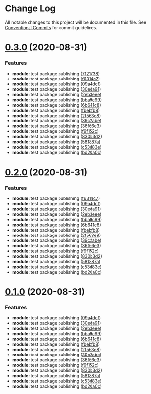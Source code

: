 # Change Log

All notable changes to this project will be documented in this file.
See [Conventional Commits](https://conventionalcommits.org) for commit guidelines.

# [0.3.0](https://github.com/oswee/api/compare/v0.0.1...v0.3.0) (2020-08-31)


### Features

* **module:** test package publishing ([7121738](https://github.com/oswee/api/commit/7121738d9b6bf867c03f8998f24e2f537de4dbd1))
* **module:** test package publishing ([f6314c7](https://github.com/oswee/api/commit/f6314c78f04321c49ca9a26086a19e4d64e77363))
* **module:** test package publishing ([09a4dcf](https://github.com/oswee/api/commit/09a4dcf266ffff5e90f93b8c826060983a1d40ed))
* **module:** test package publishing ([30eda91](https://github.com/oswee/api/commit/30eda9121e71e7914512bb4b8a9b039ca98e6322))
* **module:** test package publishing ([2eb3eee](https://github.com/oswee/api/commit/2eb3eee82db58e031ceb049173274050d5f765b5))
* **module:** test package publishing ([bba9c99](https://github.com/oswee/api/commit/bba9c999b0e8b2f53b4fb8d6413768d527c29f57))
* **module:** test package publishing ([6b641c8](https://github.com/oswee/api/commit/6b641c89e8634b2fbe8011b734ff1181783dadfe))
* **module:** test package publishing ([fbebfb8](https://github.com/oswee/api/commit/fbebfb8a054dcdd123ce3d0c37b6a471730078fe))
* **module:** test package publishing ([2f563e8](https://github.com/oswee/api/commit/2f563e8e6b0c75f3fd63d1100f40790f9719f01c))
* **module:** test package publishing ([39c2abe](https://github.com/oswee/api/commit/39c2abef972b8343912b99d09c5c7b3b5401aadd))
* **module:** test package publishing ([36f66e3](https://github.com/oswee/api/commit/36f66e3bd9ca4cbc1df4da5de1e0c56c9700019a))
* **module:** test package publishing ([f9f152c](https://github.com/oswee/api/commit/f9f152c9deb53793b501ff2a00dc652b4eb44eb4))
* **module:** test package publishing ([830b3d2](https://github.com/oswee/api/commit/830b3d2c1a974f2a1d62bf09a6acfc0d91835f1e))
* **module:** test package publishing ([581887a](https://github.com/oswee/api/commit/581887a27d777b3b0fca018faa14946a3c9574d3))
* **module:** test package publishing ([c53d83e](https://github.com/oswee/api/commit/c53d83ed6ea03acc5f345cddfa23fa58771e66d6))
* **module:** test package publishing ([bd20a0c](https://github.com/oswee/api/commit/bd20a0c19222994359710dc16c57ce4a8eda133a))





# [0.2.0](https://github.com/oswee/api/compare/v0.0.1...v0.2.0) (2020-08-31)


### Features

* **module:** test package publishing ([f6314c7](https://github.com/oswee/api/commit/f6314c78f04321c49ca9a26086a19e4d64e77363))
* **module:** test package publishing ([09a4dcf](https://github.com/oswee/api/commit/09a4dcf266ffff5e90f93b8c826060983a1d40ed))
* **module:** test package publishing ([30eda91](https://github.com/oswee/api/commit/30eda9121e71e7914512bb4b8a9b039ca98e6322))
* **module:** test package publishing ([2eb3eee](https://github.com/oswee/api/commit/2eb3eee82db58e031ceb049173274050d5f765b5))
* **module:** test package publishing ([bba9c99](https://github.com/oswee/api/commit/bba9c999b0e8b2f53b4fb8d6413768d527c29f57))
* **module:** test package publishing ([6b641c8](https://github.com/oswee/api/commit/6b641c89e8634b2fbe8011b734ff1181783dadfe))
* **module:** test package publishing ([fbebfb8](https://github.com/oswee/api/commit/fbebfb8a054dcdd123ce3d0c37b6a471730078fe))
* **module:** test package publishing ([2f563e8](https://github.com/oswee/api/commit/2f563e8e6b0c75f3fd63d1100f40790f9719f01c))
* **module:** test package publishing ([39c2abe](https://github.com/oswee/api/commit/39c2abef972b8343912b99d09c5c7b3b5401aadd))
* **module:** test package publishing ([36f66e3](https://github.com/oswee/api/commit/36f66e3bd9ca4cbc1df4da5de1e0c56c9700019a))
* **module:** test package publishing ([f9f152c](https://github.com/oswee/api/commit/f9f152c9deb53793b501ff2a00dc652b4eb44eb4))
* **module:** test package publishing ([830b3d2](https://github.com/oswee/api/commit/830b3d2c1a974f2a1d62bf09a6acfc0d91835f1e))
* **module:** test package publishing ([581887a](https://github.com/oswee/api/commit/581887a27d777b3b0fca018faa14946a3c9574d3))
* **module:** test package publishing ([c53d83e](https://github.com/oswee/api/commit/c53d83ed6ea03acc5f345cddfa23fa58771e66d6))
* **module:** test package publishing ([bd20a0c](https://github.com/oswee/api/commit/bd20a0c19222994359710dc16c57ce4a8eda133a))





# [0.1.0](https://github.com/oswee/api/compare/v0.0.1...v0.1.0) (2020-08-31)


### Features

* **module:** test package publishing ([09a4dcf](https://github.com/oswee/api/commit/09a4dcf266ffff5e90f93b8c826060983a1d40ed))
* **module:** test package publishing ([30eda91](https://github.com/oswee/api/commit/30eda9121e71e7914512bb4b8a9b039ca98e6322))
* **module:** test package publishing ([2eb3eee](https://github.com/oswee/api/commit/2eb3eee82db58e031ceb049173274050d5f765b5))
* **module:** test package publishing ([bba9c99](https://github.com/oswee/api/commit/bba9c999b0e8b2f53b4fb8d6413768d527c29f57))
* **module:** test package publishing ([6b641c8](https://github.com/oswee/api/commit/6b641c89e8634b2fbe8011b734ff1181783dadfe))
* **module:** test package publishing ([fbebfb8](https://github.com/oswee/api/commit/fbebfb8a054dcdd123ce3d0c37b6a471730078fe))
* **module:** test package publishing ([2f563e8](https://github.com/oswee/api/commit/2f563e8e6b0c75f3fd63d1100f40790f9719f01c))
* **module:** test package publishing ([39c2abe](https://github.com/oswee/api/commit/39c2abef972b8343912b99d09c5c7b3b5401aadd))
* **module:** test package publishing ([36f66e3](https://github.com/oswee/api/commit/36f66e3bd9ca4cbc1df4da5de1e0c56c9700019a))
* **module:** test package publishing ([f9f152c](https://github.com/oswee/api/commit/f9f152c9deb53793b501ff2a00dc652b4eb44eb4))
* **module:** test package publishing ([830b3d2](https://github.com/oswee/api/commit/830b3d2c1a974f2a1d62bf09a6acfc0d91835f1e))
* **module:** test package publishing ([581887a](https://github.com/oswee/api/commit/581887a27d777b3b0fca018faa14946a3c9574d3))
* **module:** test package publishing ([c53d83e](https://github.com/oswee/api/commit/c53d83ed6ea03acc5f345cddfa23fa58771e66d6))
* **module:** test package publishing ([bd20a0c](https://github.com/oswee/api/commit/bd20a0c19222994359710dc16c57ce4a8eda133a))
